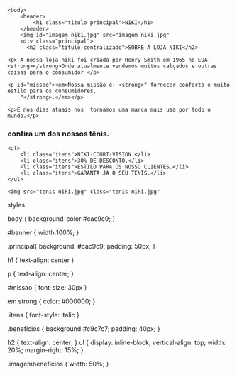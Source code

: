 <!DOCTYPE html>
<html lang="pt-br">
    <head>
        <meta charset="UTF-8">
        <title>NIKI</title>
        <link rel="stylesheet" href="style.css">
    </head>

    <body>
        <header>
            <h1 class="titulo principal">NIKI</h1>
        </header>
        <img id="imagem niki.jpg" src="imagem niki.jpg"
        <div class="principal">
          <h2 class="titulo-centralizado">SOBRE A LOJA NIKI</h2>

    <p> A nossa loja niki foi criada por Henry Smith em 1965 no EUA.<strong></strong>Onde atualmente vendemos muitos calçados e outras coisas para o consumidor </p>

    <p id="missao"><em>Nossa missão é: <strong>" fornecer conforto e muito estilo para os consumidores.
        "</strong>.</em></p>

    <p>E nos dias atuais nós  tornamos uma marca mais usa por todo o mundo.</p>
</div>
 <div class="beneficios">
    <h3>confira um dos nossos tênis.</h3>


    <ul>
        <li class="itens">NIKI-COURT-VISION.</li>
        <li class="itens">30% DE DESCONTO.</li>
        <li class="itens">ESTILO PARA OS NOSSO CLIENTES.</li>
        <li class="itens">GARANTA JÁ O SEU TÊNIS.</li>
    </ul>

    <img src="tenis niki.jpg" class="tenis niki.jpg"

</div>


















styles

body {
	background-color:#cac9c9;
}

#banner {
	width:100%;
}

.principal{
	background: #cac9c9;
	padding: 50px;
}

h1 {
	text-align: center
}

p {
	text-align: center;
}

#missao {
	font-size: 30px
}

em strong {
	color: #000000;
}

.itens {
	font-style: italic
}

.beneficios {
	background:#c9c7c7;
	padding: 40px;
}

h2 {
	text-align: center;
}
ul {
	display: inline-block;
	vertical-align: top;
	width: 20%;
	margin-right: 15%;
}

.imagembeneficios {
	width: 50%;
}
